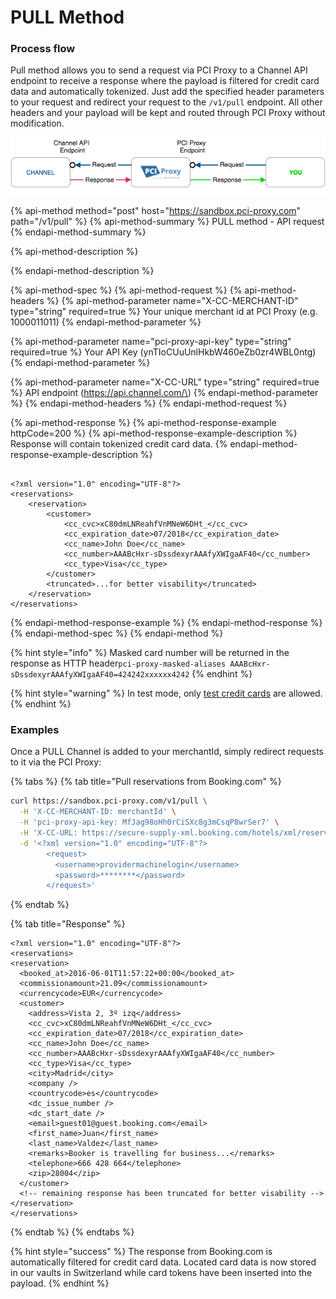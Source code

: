 # PULL Method

### Process flow

Pull method allows you to send a request via PCI Proxy to a Channel API endpoint to receive a response where the payload is filtered for credit card data and automatically tokenized. Just add the specified header parameters to your request and redirect your request to the `/v1/pull` endpoint. All other headers and your payload will be kept and routed through PCI Proxy without modification.

![Process Flow with PCI Proxy](../../.gitbook/assets/channel_pull_pciproxy_color%20%285%29.png)

{% api-method method="post" host="https://sandbox.pci-proxy.com" path="/v1/pull" %}
{% api-method-summary %}
PULL method - API request
{% endapi-method-summary %}

{% api-method-description %}

{% endapi-method-description %}

{% api-method-spec %}
{% api-method-request %}
{% api-method-headers %}
{% api-method-parameter name="X-CC-MERCHANT-ID" type="string" required=true %}
Your unique merchant id at PCI Proxy \(e.g. 1000011011\)
{% endapi-method-parameter %}

{% api-method-parameter name="pci-proxy-api-key" type="string" required=true %}
Your API Key \(ynTIoCUuUnlHkbW460eZb0zr4WBL0ntg\)
{% endapi-method-parameter %}

{% api-method-parameter name="X-CC-URL" type="string" required=true %}
API endpoint \(https://api.channel.com/\)
{% endapi-method-parameter %}
{% endapi-method-headers %}
{% endapi-method-request %}

{% api-method-response %}
{% api-method-response-example httpCode=200 %}
{% api-method-response-example-description %}
Response will contain tokenized credit card data.
{% endapi-method-response-example-description %}

```markup

<?xml version="1.0" encoding="UTF-8"?>
<reservations>
    <reservation>
        <customer>
            <cc_cvc>xC80dmLNReahfVnMNeW6DHt_</cc_cvc>
            <cc_expiration_date>07/2018</cc_expiration_date>
            <cc_name>John Doe</cc_name>
            <cc_number>AAABcHxr-sDssdexyrAAAfyXWIgaAF40</cc_number>
            <cc_type>Visa</cc_type>
        </customer>
        <truncated>...for better visability</truncated>
    </reservation>   
</reservations>
```
{% endapi-method-response-example %}
{% endapi-method-response %}
{% endapi-method-spec %}
{% endapi-method %}

{% hint style="info" %}
Masked card number will be returned in the response as HTTP header`pci-proxy-masked-aliases AAABcHxr-sDssdexyrAAAfyXWIgaAF40=424242xxxxxx4242`
{% endhint %}

{% hint style="warning" %}
In test mode, only [test credit cards](../../test-card-data.md) are allowed.
{% endhint %}

### Examples

Once a PULL Channel is added to your merchantId, simply redirect requests to it via the PCI Proxy:

{% tabs %}
{% tab title="Pull reservations from Booking.com" %}
```bash
curl https://sandbox.pci-proxy.com/v1/pull \
  -H 'X-CC-MERCHANT-ID: merchantId' \
  -H 'pci-proxy-api-key: MfJag98oHh0rCiSXc8g3mCsqP8wrSer7' \
  -H 'X-CC-URL: https://secure-supply-xml.booking.com/hotels/xml/reservations' \
  -d '<?xml version="1.0" encoding="UTF-8"?>
        <request>
          <username>providermachinelogin</username>
          <password>********</password>
        </request>'
```
{% endtab %}

{% tab title="Response" %}
```markup
<?xml version="1.0" encoding="UTF-8"?>
<reservations>
<reservation>
  <booked_at>2016-06-01T11:57:22+00:00</booked_at>
  <commissionamount>21.09</commissionamount>
  <currencycode>EUR</currencycode>
  <customer>
    <address>Vista 2, 3º izq</address>
    <cc_cvc>xC80dmLNReahfVnMNeW6DHt_</cc_cvc>
    <cc_expiration_date>07/2018</cc_expiration_date>
    <cc_name>John Doe</cc_name>
    <cc_number>AAABcHxr-sDssdexyrAAAfyXWIgaAF40</cc_number>
    <cc_type>Visa</cc_type>
    <city>Madrid</city>
    <company />
    <countrycode>es</countrycode>
    <dc_issue_number />
    <dc_start_date />
    <email>guest01@guest.booking.com</email>
    <first_name>Juan</first_name>
    <last_name>Valdez</last_name>
    <remarks>Booker is travelling for business...</remarks>
    <telephone>666 428 664</telephone>
    <zip>28004</zip>
  </customer>
  <!-- remaining response has been truncated for better visability -->
</reservation>
</reservations>
```
{% endtab %}
{% endtabs %}

{% hint style="success" %}
The response from Booking.com is automatically filtered for credit card data. Located card data is now stored in our vaults in Switzerland while card tokens have been inserted into the payload.
{% endhint %}

